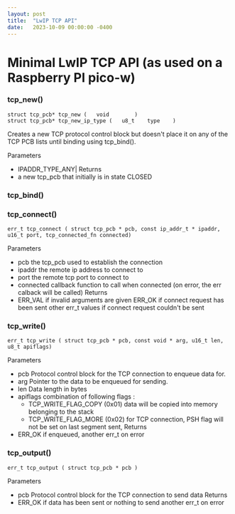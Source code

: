 ```yaml
---
layout: post
title:  "LwIP TCP API"
date:   2023-10-09 00:00:00 -0400
---
```


# Minimal LwIP TCP API (as used on a Raspberry PI pico-w)

### tcp_new()
```
struct tcp_pcb* tcp_new	(	void 		)	
struct tcp_pcb* tcp_new_ip_type	(	u8_t 	type	)
```
Creates a new TCP protocol control block but doesn't place it on any of the TCP PCB lists until binding using tcp_bind().

Parameters
- IPADDR_TYPE_ANY|
Returns
- a new tcp_pcb that initially is in state CLOSED

### tcp_bind()

### tcp_connect()
```
err_t tcp_connect ( struct tcp_pcb * pcb, const ip_addr_t * ipaddr, u16_t port, tcp_connected_fn connected)
```
Parameters
- pcb	the tcp_pcb used to establish the connection
- ipaddr	the remote ip address to connect to
- port	the remote tcp port to connect to
- connected	callback function to call when connected (on error, the err calback will be called)
Returns
- ERR_VAL if invalid arguments are given ERR_OK if connect request has been sent other err_t values if connect request couldn't be sent

### tcp_write()
```
err_t tcp_write	( struct tcp_pcb * pcb, const void * arg, u16_t len, u8_t apiflags)
```
Parameters
- pcb   Protocol control block for the TCP connection to enqueue data for.
- arg	Pointer to the data to be enqueued for sending.
- len	Data length in bytes
- apiflags	combination of following flags :
    - TCP_WRITE_FLAG_COPY (0x01) data will be copied into memory belonging to the stack
    - TCP_WRITE_FLAG_MORE (0x02) for TCP connection, PSH flag will not be set on last segment sent,
Returns
- ERR_OK if enqueued, another err_t on error

### tcp_output()
```
err_t tcp_output ( struct tcp_pcb * pcb )
```
Parameters
- pcb	Protocol control block for the TCP connection to send data
Returns
- ERR_OK if data has been sent or nothing to send another err_t on error


